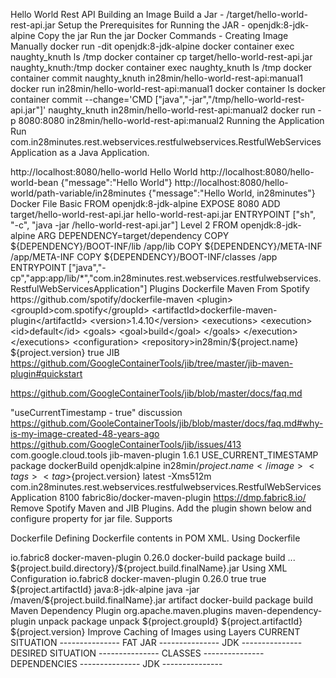 Hello World Rest API
Building an Image
Build a Jar - /target/hello-world-rest-api.jar
Setup the Prerequisites for Running the JAR - openjdk:8-jdk-alpine
Copy the jar
Run the jar
Docker Commands - Creating Image Manually
docker run -dit openjdk:8-jdk-alpine
docker container exec naughty_knuth ls /tmp
docker container cp target/hello-world-rest-api.jar naughty_knuth:/tmp
docker container exec naughty_knuth ls /tmp
docker container commit naughty_knuth in28min/hello-world-rest-api:manual1
docker run in28min/hello-world-rest-api:manual1
docker container ls
docker container commit --change='CMD ["java","-jar","/tmp/hello-world-rest-api.jar"]' naughty_knuth in28min/hello-world-rest-api:manual2
docker run -p 8080:8080 in28min/hello-world-rest-api:manual2
Running the Application
Run com.in28minutes.rest.webservices.restfulwebservices.RestfulWebServicesApplication as a Java Application.

http://localhost:8080/hello-world
Hello World
http://localhost:8080/hello-world-bean
{"message":"Hello World"}
http://localhost:8080/hello-world/path-variable/in28minutes
{"message":"Hello World, in28minutes"}
Docker File
Basic
FROM openjdk:8-jdk-alpine
EXPOSE 8080
ADD target/hello-world-rest-api.jar hello-world-rest-api.jar
ENTRYPOINT ["sh", "-c", "java -jar /hello-world-rest-api.jar"]
Level 2
FROM openjdk:8-jdk-alpine
ARG DEPENDENCY=target/dependency
COPY ${DEPENDENCY}/BOOT-INF/lib /app/lib
COPY ${DEPENDENCY}/META-INF /app/META-INF
COPY ${DEPENDENCY}/BOOT-INF/classes /app
ENTRYPOINT ["java","-cp","app:app/lib/*","com.in28minutes.rest.webservices.restfulwebservices.RestfulWebServicesApplication"]
Plugins
Dockerfile Maven
From Spotify
https://github.com/spotify/dockerfile-maven
<plugin>
	<groupId>com.spotify</groupId>
	<artifactId>dockerfile-maven-plugin</artifactId>
	<version>1.4.10</version>
	<executions>
		<execution>
			<id>default</id>
			<goals>
				<goal>build</goal>
			</goals>
		</execution>
	</executions>
	<configuration>
		<repository>in28min/${project.name}</repository>
		<tag>${project.version}</tag>
		<skipDockerInfo>true</skipDockerInfo>
	</configuration>
</plugin>
JIB
https://github.com/GoogleContainerTools/jib/tree/master/jib-maven-plugin#quickstart

https://github.com/GoogleContainerTools/jib/blob/master/docs/faq.md

"useCurrentTimestamp - true" discussion
https://github.com/GooleContainerTools/jib/blob/master/docs/faq.md#why-is-my-image-created-48-years-ago
https://github.com/GoogleContainerTools/jib/issues/413
<plugin>
	<groupId>com.google.cloud.tools</groupId>
	<artifactId>jib-maven-plugin</artifactId>
	<version>1.6.1</version>
	<configuration>
		<container>
			<creationTime>USE_CURRENT_TIMESTAMP</creationTime>
		</container>
	</configuration>
	<executions>
		<execution>
			<phase>package</phase>
			<goals>
				<goal>dockerBuild</goal>
			</goals>
		</execution>
	</executions>
</plugin>
<configuration>
	<from>
		<image>openjdk:alpine</image>
	</from>
	<to>
		<image>in28min/${project.name}</image>
		<tags>
			<tag>${project.version}</tag>
			<tag>latest</tag>
		</tags>
	</to>
	<container>
		<jvmFlags>
			<jvmFlag>-Xms512m</jvmFlag>
		</jvmFlags>
		<mainClass>com.in28minutes.rest.webservices.restfulwebservices.RestfulWebServicesApplication</mainClass>
		<ports>
			<port>8100</port>
		</ports>
	</container>
</configuration>
fabric8io/docker-maven-plugin
https://dmp.fabric8.io/
Remove Spotify Maven and JIB Plugins. Add the plugin shown below and configure property for jar file.
Supports

Dockerfile
Defining Dockerfile contents in POM XML.
Using Dockerfile
<!-- To build the image - "mvn clean package" -->
<!-- Successfully tagged webservices/01-hello-world-rest-api -->
<!-- docker run -p 8080:8080 webservices/01-hello-world-rest-api -->
<plugin>
	<groupId>io.fabric8</groupId>
	<artifactId>docker-maven-plugin</artifactId>
	<version>0.26.0</version>
	<executions>
		<execution>
			<id>docker-build</id>
			<phase>package</phase>
			<goals>
				<goal>build</goal>
			</goals>
		</execution>
	</executions>
</plugin>
<properties>
...
 <jar>${project.build.directory}/${project.build.finalName}.jar</jar>
</properties>
Using XML Configuration
<!-- To build the image - "mvn clean package" -->
<!-- TAG - 01-hello-world-rest-api:latest -->
<!-- docker run -p 8080:8080 01-hello-world-rest-api:latest -->
<plugin>
   <groupId>io.fabric8</groupId>
   <artifactId>docker-maven-plugin</artifactId>
   <version>0.26.0</version>
   <extensions>true</extensions>
   <configuration>
      <verbose>true</verbose>
      <images>
         <image>
            <name>${project.artifactId}</name>
            <build>
               <from>java:8-jdk-alpine</from>
               <entryPoint>
                  <exec>
                     <args>java</args>
                     <args>-jar</args>
                     <args>/maven/${project.build.finalName}.jar</args>
                  </exec>
               </entryPoint>
               <assembly>
                  <descriptorRef>artifact</descriptorRef>
               </assembly>
            </build>
         </image>
      </images>
   </configuration>
   <executions>
	<execution>
		<id>docker-build</id>
		<phase>package</phase>
		<goals>
			<goal>build</goal>
		</goals>
	</execution>
   </executions>
</plugin>
Maven Dependency Plugin
<plugin>	
	<groupId>org.apache.maven.plugins</groupId>
	<artifactId>maven-dependency-plugin</artifactId>
	<executions>
		<execution>
			<id>unpack</id>
			<phase>package</phase>
			<goals>
				<goal>unpack</goal>
			</goals>
			<configuration>
				<artifactItems>
					<artifactItem>
						<groupId>${project.groupId}</groupId>
						<artifactId>${project.artifactId}</artifactId>
						<version>${project.version}</version>
					</artifactItem>
				</artifactItems>
			</configuration>
		</execution>
	</executions>
</plugin>
Improve Caching of Images using Layers
CURRENT SITUATION
		--------------- 
		    FAT JAR
		--------------- 
		      JDK
		--------------- 
DESIRED SITUATION
		--------------- 
		    CLASSES   
		---------------
		 DEPENDENCIES 
		---------------
		     JDK      
		---------------